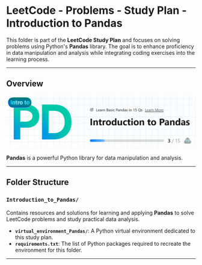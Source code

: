 # LeetCode - Problems - Study Plan - Introduction to Pandas

This folder is part of the **LeetCode Study Plan** and focuses on solving problems using Python's **Pandas** library. The goal is to enhance proficiency in data manipulation and analysis while integrating coding exercises into the learning process.

---

## Overview

![Introduction to Pandas](images/intro_to_Pandas.png)

 **Pandas** is a powerful Python library for data manipulation and analysis.

---

## Folder Structure

### `Introduction_to_Pandas/`
Contains resources and solutions for learning and applying **Pandas** to solve LeetCode problems and study practical data analysis.  

- **`virtual_environment_Pandas/`**: A Python virtual environment dedicated to this study plan.
- **`requirements.txt`**: The list of Python packages required to recreate the environment for this folder.

---

